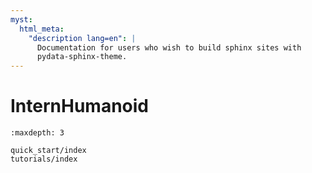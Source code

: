 ```yaml
---
myst:
  html_meta:
    "description lang=en": |
      Documentation for users who wish to build sphinx sites with
      pydata-sphinx-theme.
---
```


# InternHumanoid

```{toctree}
:maxdepth: 3

quick_start/index
tutorials/index
```
